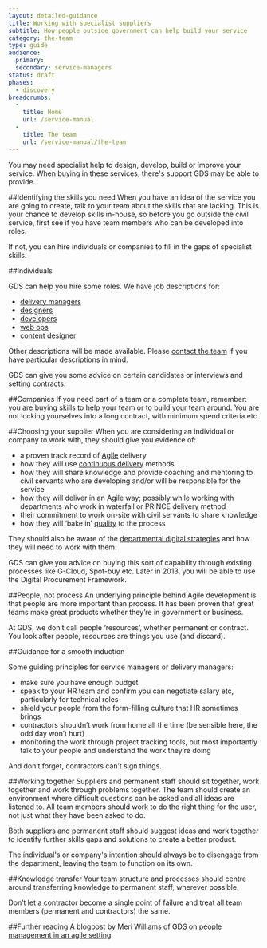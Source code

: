 ```yaml
---
layout: detailed-guidance
title: Working with specialist suppliers
subtitle: How people outside government can help build your service
category: the-team
type: guide
audience:
  primary: 
  secondary: service-managers
status: draft
phases:
  - discovery
breadcrumbs:
  -
    title: Home
    url: /service-manual
  -
    title: The team
    url: /service-manual/the-team
---
```


You may need specialist help to design, develop, build or improve your service. When buying in these services, there's support GDS may be able to provide.

##Identifying the skills you need
When you have an idea of the service you are going to create, talk to your team about the skills that are lacking. This is your chance to develop skills in-house, so before you go outside the civil service, first see if you have team members who can be developed into roles.

If not, you can hire individuals or companies to fill in the gaps of specialist skills.

##Individuals

GDS can help you hire some roles. We have job descriptions for:

* [delivery managers](https://www.gov.uk/service-manual/the-team/delivery-manager.html)
* [designers](https://www.gov.uk/service-manual/the-team/designer.html)
* [developers](https://www.gov.uk/service-manual/the-team/developer.html)
* [web ops](https://www.gov.uk/service-manual/the-team/web-operations.html)
* [content designer](/service-manual/the-team/content-designer.html)

Other descriptions will be made available. Please [contact the team](/service-manual/feedback) if you have particular descriptions in mind. 

GDS can give you some advice on certain candidates or interviews and setting contracts. 

##Companies
If you need part of a team or a complete team, remember: you are buying skills to help your team or to build your team around. You are not locking yourselves into a long contract, with minimum spend criteria etc. 

##Choosing your supplier
When you are considering an individual or company to work with, they should give you evidence of:

* a proven track record of [Agile](https://www.gov.uk/service-manual/agile/index.html) delivery 
* how they will use [continuous delivery](https://www.gov.uk/service-manual/agile/continuous-delivery.html) methods
* how they will share knowledge and provide coaching and mentoring to civil servants who are developing and/or will be responsible for the service
* how they will deliver in an Agile way; possibly while working with departments who work in waterfall or PRINCE delivery method 
* their commitment to work on-site with civil servants to share knowledge
* how they will ‘bake in’ [quality](https://www.gov.uk/service-manual/agile/quality.html) to the process

They should also be aware of the [departmental digital strategies](http://publications.cabinetoffice.gov.uk/digital/#departmental-strategies) and how they will need to work with them.

GDS can give you advice on buying this sort of capability through existing processes like G-Cloud, Spot-buy etc. Later in 2013, you will be able to use the Digital Procurement Framework.

##People, not process
An underlying principle behind Agile development is that people are more important than process. It has been proven that great teams make great products whether they’re in government or business. 

At GDS, we don’t call people ‘resources’, whether permanent or contract. You look after people, resources are things you use (and discard).

##Guidance for a smooth induction

Some guiding principles for service managers or delivery managers:

* make sure you have enough budget
* speak to your HR team and confirm you can negotiate salary etc, particularly for technical roles
* shield your people from the form-filling culture that HR sometimes brings
* contractors shouldn’t work from home all the time (be sensible here, the odd day won’t hurt)
* monitoring the work through project tracking tools, but most importantly talk to your people and understand the work they’re doing

And don’t forget, contractors can’t sign things.


##Working together
Suppliers and permanent staff should sit together, work together and work through problems together. The team should create an environment where difficult questions can be asked and all ideas are listened to. All team members should work to do the right thing for the user, not just what they have been asked to do.

Both suppliers and permanent staff should suggest ideas and work together to identify further skills gaps and solutions to create a better product.

The individual's or company's intention should always be to disengage from the department, leaving the team to function on its own.


##Knowledge transfer
Your team structure and processes should centre around transferring knowledge to permanent staff, wherever possible.

Don’t let a contractor become a single point of failure and treat all team members (permanent and contractors) the same. 

##Further reading
A blogpost by Meri Williams of GDS on [people management in an agile setting](http://digital.cabinetoffice.gov.uk/2012/11/27/people-management-in-an-agile-setting)
